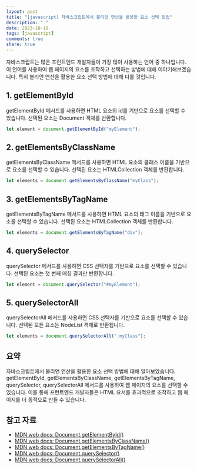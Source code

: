 ```yaml
---
layout: post
title: "[javascript] 자바스크립트에서 불리언 연산을 활용한 요소 선택 방법"
description: " "
date: 2023-10-18
tags: [javascript]
comments: true
share: true
---
```


자바스크립트는 많은 프런트엔드 개발자들이 가장 많이 사용하는 언어 중 하나입니다. 이 언어를 사용하여 웹 페이지의 요소를 조작하고 선택하는 방법에 대해 이야기해보겠습니다. 특히 불리언 연산을 활용한 요소 선택 방법에 대해 다룰 것입니다.

## 1. getElementById

getElementById 메서드를 사용하면 HTML 요소의 id를 기반으로 요소를 선택할 수 있습니다. 선택된 요소는 Document 객체를 반환합니다.

```javascript
let element = document.getElementById("myElement");
```

## 2. getElementsByClassName

getElementsByClassName 메서드를 사용하면 HTML 요소의 클래스 이름을 기반으로 요소를 선택할 수 있습니다. 선택된 요소는 HTMLCollection 객체를 반환합니다.

```javascript
let elements = document.getElementsByClassName("myClass");
```

## 3. getElementsByTagName

getElementsByTagName 메서드를 사용하면 HTML 요소의 태그 이름을 기반으로 요소를 선택할 수 있습니다. 선택된 요소는 HTMLCollection 객체를 반환합니다.

```javascript
let elements = document.getElementsByTagName("div");
```

## 4. querySelector

querySelector 메서드를 사용하면 CSS 선택자를 기반으로 요소를 선택할 수 있습니다. 선택된 요소는 첫 번째 매칭 결과만 반환합니다.

```javascript
let element = document.querySelector("#myElement");
```

## 5. querySelectorAll

querySelectorAll 메서드를 사용하면 CSS 선택자를 기반으로 요소를 선택할 수 있습니다. 선택된 모든 요소는 NodeList 객체로 반환됩니다.

```javascript
let elements = document.querySelectorAll(".myClass");
```

## 요약

자바스크립트에서 불리언 연산을 활용한 요소 선택 방법에 대해 알아보았습니다. getElementById, getElementsByClassName, getElementsByTagName, querySelector, querySelectorAll 메서드를 사용하여 웹 페이지의 요소를 선택할 수 있습니다. 이를 통해 프런트엔드 개발자들은 HTML 요서를 효과적으로 조작하고 웹 페이지를 더 동적으로 만들 수 있습니다.

## 참고 자료

- [MDN web docs: Document.getElementById()](https://developer.mozilla.org/en-US/docs/Web/API/Document/getElementById)
- [MDN web docs: Document.getElementsByClassName()](https://developer.mozilla.org/en-US/docs/Web/API/Document/getElementsByClassName)
- [MDN web docs: Document.getElementsByTagName()](https://developer.mozilla.org/en-US/docs/Web/API/Document/getElementsByTagName)
- [MDN web docs: Document.querySelector()](https://developer.mozilla.org/en-US/docs/Web/API/Document/querySelector)
- [MDN web docs: Document.querySelectorAll()](https://developer.mozilla.org/en-US/docs/Web/API/Document/querySelectorAll)